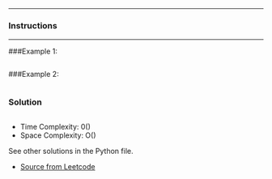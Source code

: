 ## 


---
### Instructions

---

###Example 1:
```

```
###Example 2:
```

```

### Solution

```py

```

* Time Complexity: 0()
* Space Complexity: O()


See other solutions in the Python file.


* [Source from Leetcode]()